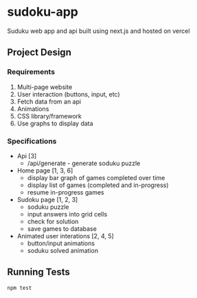 # sudoku-app

Suduku web app and api built using next.js and hosted on vercel

## Project Design

### Requirements

1. Multi-page website
2. User interaction (buttons, input, etc)
3. Fetch data from an api
4. Animations
5. CSS library/framework
6. Use graphs to display data

### Specifications

- Api [3]
  - /api/generate - generate soduku puzzle
- Home page [1, 3, 6]
  - display bar graph of games completed over time
  - display list of games (completed and in-progress)
  - resume in-progress games
- Sudoku page [1, 2, 3]
  - soduku puzzle
  - input answers into grid cells
  - check for solution
  - save games to database
- Animated user interations [2, 4, 5]
  - button/input animations
  - soduku solved animation

## Running Tests

```bash
npm test
```
